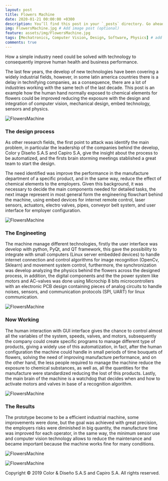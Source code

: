 ```yaml
---
layout: post
title: Flowers Machine
date: 2020-01-21 00:00:00 +0300
description: You’ll find this post in your `_posts` directory. Go ahead and edit it and re-build the site to see your changes. # Add post description (optional)
img: FlowersMachine.jpg # Add image post (optional)
feature: assets/img/FlowersMachine.jpg
tags: [Mechatronics, Computer Vision, Design, Software, Physics] # add tag
comments: true
---
```


How a simple industry need could be solved with technology to consequently improve human health and business performance.

The last few years, the develop of new technologies have been covering a widely industrial fields, however, in some latin america countries there is a delay in technifying companies, as a consequence, there are a lot of industries working with the same tech of the last decade. This post is an example how the human hand normally exposed to chemical elements for flowers could be improved reducing the exposure with the design and integration of computer vision, mechanical design, embed technology, sensors and physics.

![FlowersMachine]({{site.baseurl}}/assets/img/FlowersMachine/Definicion.2.jpg)

### The design process

As other research fields, the first point to attack was identify the main problem, in particular the leadership of the companies behind the develop, Color y Diseño S.A.S and Capiro S.A, give the insight about the process to be automatized, and the firsts brain storming meetings stablished a great team to start the design.

The need identified was improve the performance in the manufacture department of a specific product, and in the same way, reduce the effect of chemical elements to the employers. Given this  background, it was necessary to decide the main components needed for detailed tasks, the next image represent in most general form the engineering flowchart behind the machine, using embed devices for internet remote control, laser sensors, actuators, electro valves, pipes, conveyor belt system, and user interface for employer configuration.

![FlowersMachine]({{site.baseurl}}/assets/img/FlowersMachine/FlowersMachine.png)

### The Engineeting

The machine manage different technologies, firstly the user interface was develop with python, PyQt, and QT framework, this gave the possibility to integrate with small computers (Linux server embedded devices) to handle internet connection and control algorithms for image recognition (OpenCv, Sklearn) and movement system control, furthermore, the synchronization was develop analyzing the physics behind the flowers across the designed process, in addition, the digital components and the the power system like motors and AC-valves was done using Microchip 8 bits microcontrollers with an electronic PCB design containing pieces of analog circuits to handle noises, sensors, and communication protocols (SPI, UART) for linux communication.

![FlowersMachine]({{site.baseurl}}/assets/img/FlowersMachine/Electronics.jpg)


### Now Working

The human interaction with GUI interface gives the chance to control almost all the variables of the system, speeds, valves, and motors, subsequently the company could create specific programs to manage different type of products, giving a widely use of this automatization, in fact, after the human configuration the machine could handle in small periods of time bouquets of flowers, solving the need of improving manufacture performance, and on the other hand, the less people required to manage the machine reduce the exposure to chemical substances, as well as, all the quantities for the manufacture were standardized reducing the lost of this products. Lastly, the main brain of the machine is a watchdog that decides when and how to activate motors and valves in base of a recognition algorithm.

![FlowersMachine]({{site.baseurl}}/assets/img/FlowersMachine/Tracking.jpg)

### The Results

The prototype become to be a efficient industrial machine, some improvements were done, but the goal was achieved with great precision, the employers risks were diminished in big quantity, the manufacture time was improved for each operator, in the same way, the minimum sensor use and computer vision technology allows to reduce the maintenance and became important because the machine works fine for many conditions.


![FlowersMachine]({{site.baseurl}}/assets/img/FlowersMachine/Machine.jpg)

![FlowersMachine]({{site.baseurl}}/assets/img/FlowersMachine/Animation.gif)

Copyright © 2019 Color & Diseño S.A.S and Capiro S.A. All rights reserved.



